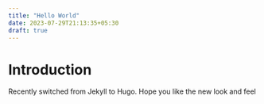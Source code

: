 ```yaml
---
title: "Hello World"
date: 2023-07-29T21:13:35+05:30
draft: true
---
```


# Introduction

Recently switched from Jekyll to Hugo. Hope you like the new look and feel
